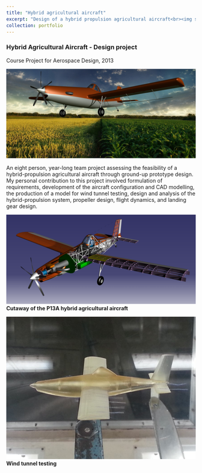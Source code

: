 ```yaml
---
title: "Hybrid agricultural aircraft"
excerpt: "Design of a hybrid propulsion agricultural aircraft<br><img src='/images/aircraft-design.png'>"
collection: portfolio
---
```


### Hybrid Agricultural Aircraft - Design project

Course Project for Aerospace Design, 2013

![P13A Hybrid agricultural aircraft](/images/aircraft-design.png)

An eight person, year-long team project assessing the feasibility of a hybrid-propulsion agricultural aircraft through ground-up prototype design. My personal contribution to this project involved formulation of requirements, development of the aircraft configuration and CAD modelling, the production of a model for wind tunnel testing, design and analysis of the hybrid-propulsion system, propeller design, flight dynamics, and landing gear design.

![Cutaway](/images/aircraft-design-cutaway.png)
__Cutaway of the P13A hybrid agricultural aircraft__

![Wind tunnel testing](/images/wind-tunnel-testing.jpg)
__Wind tunnel testing__
